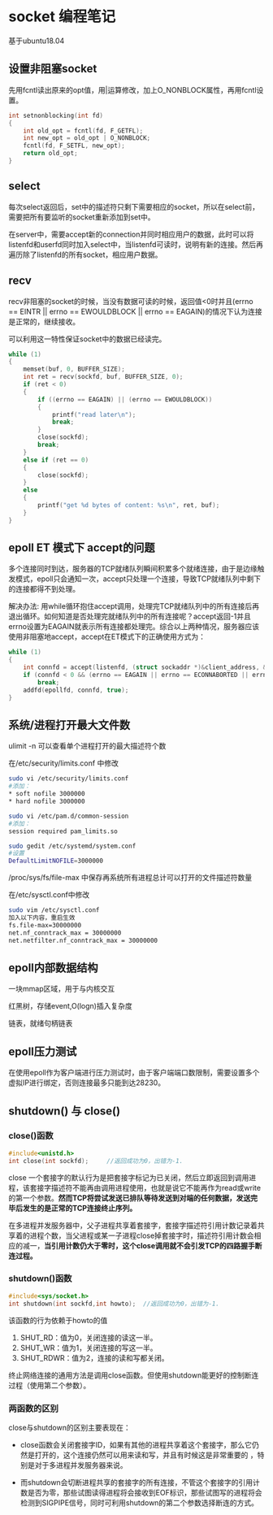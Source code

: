 # socket 编程笔记

基于ubuntu18.04

## 设置非阻塞socket

先用fcntl读出原来的opt值，用|运算修改，加上O_NONBLOCK属性，再用fcntl设置。

```cpp
int setnonblocking(int fd)
{
    int old_opt = fcntl(fd, F_GETFL);
    int new_opt = old_opt | O_NONBLOCK;
    fcntl(fd, F_SETFL, new_opt);
    return old_opt;
}
```

## select

每次select返回后，set中的描述符只剩下需要相应的socket，所以在select前，需要把所有要监听的socket重新添加到set中。

在server中，需要accept新的connection并同时相应用户的数据，此时可以将listenfd和userfd同时加入select中，当listenfd可读时，说明有新的连接。然后再遍历除了listenfd的所有socket，相应用户数据。

## recv

recv非阻塞的socket的时候，当没有数据可读的时候，返回值<0时并且(errno == EINTR || errno == EWOULDBLOCK || errno == EAGAIN)的情况下认为连接是正常的，继续接收。

可以利用这一特性保证socket中的数据已经读完。

```cpp
while (1)
{
    memset(buf, 0, BUFFER_SIZE);
    int ret = recv(sockfd, buf, BUFFER_SIZE, 0);
    if (ret < 0)
    {
        if ((errno == EAGAIN) || (errno == EWOULDBLOCK))
        {
            printf("read later\n");
            break;
        }
        close(sockfd);
        break;
    }
    else if (ret == 0)
    {
        close(sockfd);
    }
    else
    {
        printf("get %d bytes of content: %s\n", ret, buf);
    }
}
```

## epoll ET 模式下 accept的问题

多个连接同时到达，服务器的TCP就绪队列瞬间积累多个就绪连接，由于是边缘触发模式，epoll只会通知一次，accept只处理一个连接，导致TCP就绪队列中剩下的连接都得不到处理。

解决办法: 用while循环抱住accept调用，处理完TCP就绪队列中的所有连接后再退出循环。如何知道是否处理完就绪队列中的所有连接呢？accept返回-1并且errno设置为EAGAIN就表示所有连接都处理完。综合以上两种情况，服务器应该使用非阻塞地accept，accept在ET模式下的正确使用方式为：

```cpp
while (1)
{
    int connfd = accept(listenfd, (struct sockaddr *)&client_address, &client_addrlength);
    if (connfd < 0 && (errno == EAGAIN || errno == ECONNABORTED || errno == EPROTO || errno == EINTR))
        break;
    addfd(epollfd, connfd, true);
}
```

## 系统/进程打开最大文件数

ulimit -n 可以查看单个进程打开的最大描述符个数

在/etc/security/limits.conf 中修改

```bash
sudo vi /etc/security/limits.conf 
#添加：
* soft nofile 3000000
* hard nofile 3000000

sudo vi /etc/pam.d/common-session
#添加：
session required pam_limits.so

sudo gedit /etc/systemd/system.conf 
#设置
DefaultLimitNOFILE=3000000
```

/proc/sys/fs/file-max 中保存再系统所有进程总计可以打开的文件描述符数量

在/etc/sysctl.conf中修改

```bash
sudo vim /etc/sysctl.conf
加入以下内容，重启生效
fs.file-max=30000000
net.nf_conntrack_max = 30000000
net.netfilter.nf_conntrack_max = 30000000
```

## epoll内部数据结构

一块mmap区域，用于与内核交互

红黑树，存储event,O(logn)插入复杂度

链表，就绪句柄链表

## epoll压力测试

在使用epoll作为客户端进行压力测试时，由于客户端端口数限制，需要设置多个虚拟IP进行绑定，否则连接最多只能到达28230。


## shutdown() 与 close()

### close()函数

```c
#include<unistd.h>
int close(int sockfd);     //返回成功为0，出错为-1.
```

close 一个套接字的默认行为是把套接字标记为已关闭，然后立即返回到调用进程，该套接字描述符不能再由调用进程使用，也就是说它不能再作为read或write的第一个参数。**然而TCP将尝试发送已排队等待发送到对端的任何数据，发送完毕后发生的是正常的TCP连接终止序列。**

在多进程并发服务器中，父子进程共享着套接字，套接字描述符引用计数记录着共享着的进程个数，当父进程或某一子进程close掉套接字时，描述符引用计数会相应的减一，**当引用计数仍大于零时，这个close调用就不会引发TCP的四路握手断连过程。**


### shutdown()函数

```c
#include<sys/socket.h>
int shutdown(int sockfd,int howto);  //返回成功为0，出错为-1.
```

该函数的行为依赖于howto的值

1. SHUT_RD：值为0，关闭连接的读这一半。
2. SHUT_WR：值为1，关闭连接的写这一半。
3. SHUT_RDWR：值为2，连接的读和写都关闭。

终止网络连接的通用方法是调用close函数。但使用shutdown能更好的控制断连过程（使用第二个参数）。

### 两函数的区别

close与shutdown的区别主要表现在：

* close函数会关闭套接字ID，如果有其他的进程共享着这个套接字，那么它仍然是打开的，这个连接仍然可以用来读和写，并且有时候这是非常重要的 ，特别是对于多进程并发服务器来说。

* 而shutdown会切断进程共享的套接字的所有连接，不管这个套接字的引用计数是否为零，那些试图读得进程将会接收到EOF标识，那些试图写的进程将会检测到SIGPIPE信号，同时可利用shutdown的第二个参数选择断连的方式。